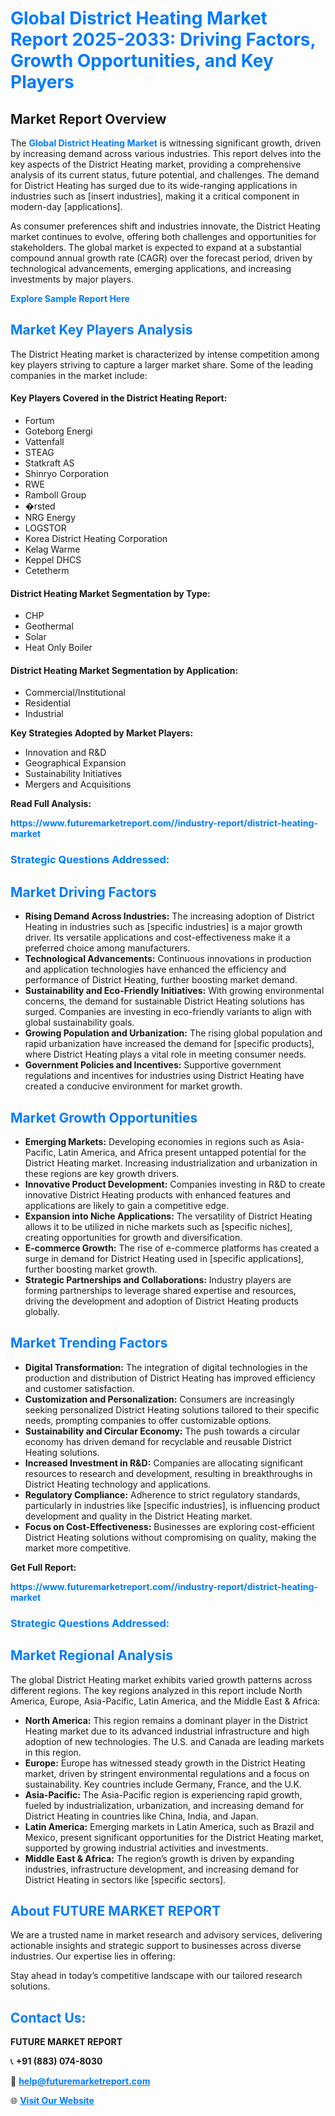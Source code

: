 <h1 style="color: #007BFF;">Global District Heating Market Report 2025-2033: Driving Factors, Growth Opportunities, and Key Players</h1>

<section id="overview">
<h2>Market Report Overview</h2>
<p>The <a href="https://www.futuremarketreport.com//industry-report/district-heating-market" style="color: #007BFF; text-decoration: none;"><strong>Global District Heating Market</strong></a> is witnessing significant growth, driven by increasing demand across various industries. This report delves into the key aspects of the District Heating market, providing a comprehensive analysis of its current status, future potential, and challenges. The demand for District Heating has surged due to its wide-ranging applications in industries such as [insert industries], making it a critical component in modern-day [applications].</p>
<p>As consumer preferences shift and industries innovate, the District Heating market continues to evolve, offering both challenges and opportunities for stakeholders. The global market is expected to expand at a substantial compound annual growth rate (CAGR) over the forecast period, driven by technological advancements, emerging applications, and increasing investments by major players.</p>
</section>

<section id="overview">
<p><a href="https://www.futuremarketreport.com//request-sample/reportId=61247" style="color: #007BFF; text-decoration: none;"><strong>Explore Sample Report Here</strong></a></p>
</section>

<section id="key-players">
<h2 style="color: #007BFF;">Market Key Players Analysis</h2>
<p>The District Heating market is characterized by intense competition among key players striving to capture a larger market share. Some of the leading companies in the market include:</p>
<h4>Key Players Covered in the District Heating Report:</h4>
<ul><li>Fortum</li><li>Goteborg Energi</li><li>Vattenfall</li><li>STEAG</li><li>Statkraft AS</li><li>Shinryo Corporation</li><li>RWE</li><li>Ramboll Group</li><li>�rsted</li><li>NRG Energy</li><li>LOGSTOR</li><li>Korea District Heating Corporation</li><li>Kelag Warme</li><li>Keppel DHCS</li><li>Cetetherm</li></ul>
<h4>District Heating Market Segmentation by Type:</h4>
<ul><li>CHP</li><li>Geothermal</li><li>Solar</li><li>Heat Only Boiler</li></ul>

<h4>District Heating Market Segmentation by Application:</h4>
<ul><li>Commercial/Institutional</li><li>Residential</li><li>Industrial</li></ul>
<p><strong>Key Strategies Adopted by Market Players:</strong></p>
<ul>
<li>Innovation and R&D</li>
<li>Geographical Expansion</li>
<li>Sustainability Initiatives</li>
<li>Mergers and Acquisitions</li>
</ul>
</section>

<section>
<p><strong>Read Full Analysis: </strong></p><a href="https://www.futuremarketreport.com//industry-report/district-heating-market" style="color: #007BFF; text-decoration: none;"><strong>https://www.futuremarketreport.com//industry-report/district-heating-market</strong></a>
<h3 style="color: #007BFF;">Strategic Questions Addressed:</h3>
</section>

<section id="driving-factors">
<h2 style="color: #007BFF;">Market Driving Factors</h2>
<ul>
<li><strong>Rising Demand Across Industries:</strong> The increasing adoption of District Heating in industries such as [specific industries] is a major growth driver. Its versatile applications and cost-effectiveness make it a preferred choice among manufacturers.</li>
<li><strong>Technological Advancements:</strong> Continuous innovations in production and application technologies have enhanced the efficiency and performance of District Heating, further boosting market demand.</li>
<li><strong>Sustainability and Eco-Friendly Initiatives:</strong> With growing environmental concerns, the demand for sustainable District Heating solutions has surged. Companies are investing in eco-friendly variants to align with global sustainability goals.</li>
<li><strong>Growing Population and Urbanization:</strong> The rising global population and rapid urbanization have increased the demand for [specific products], where District Heating plays a vital role in meeting consumer needs.</li>
<li><strong>Government Policies and Incentives:</strong> Supportive government regulations and incentives for industries using District Heating have created a conducive environment for market growth.</li>
</ul>
</section>

<section id="growth-opportunities">
<h2 style="color: #007BFF;">Market Growth Opportunities</h2>
<ul>
<li><strong>Emerging Markets:</strong> Developing economies in regions such as Asia-Pacific, Latin America, and Africa present untapped potential for the District Heating market. Increasing industrialization and urbanization in these regions are key growth drivers.</li>
<li><strong>Innovative Product Development:</strong> Companies investing in R&D to create innovative District Heating products with enhanced features and applications are likely to gain a competitive edge.</li>
<li><strong>Expansion into Niche Applications:</strong> The versatility of District Heating allows it to be utilized in niche markets such as [specific niches], creating opportunities for growth and diversification.</li>
<li><strong>E-commerce Growth:</strong> The rise of e-commerce platforms has created a surge in demand for District Heating used in [specific applications], further boosting market growth.</li>
<li><strong>Strategic Partnerships and Collaborations:</strong> Industry players are forming partnerships to leverage shared expertise and resources, driving the development and adoption of District Heating products globally.</li>
</ul>
</section>

<section id="trending-factors">
<h2 style="color: #007BFF;">Market Trending Factors</h2>
<ul>
<li><strong>Digital Transformation:</strong> The integration of digital technologies in the production and distribution of District Heating has improved efficiency and customer satisfaction.</li>
<li><strong>Customization and Personalization:</strong> Consumers are increasingly seeking personalized District Heating solutions tailored to their specific needs, prompting companies to offer customizable options.</li>
<li><strong>Sustainability and Circular Economy:</strong> The push towards a circular economy has driven demand for recyclable and reusable District Heating solutions.</li>
<li><strong>Increased Investment in R&D:</strong> Companies are allocating significant resources to research and development, resulting in breakthroughs in District Heating technology and applications.</li>
<li><strong>Regulatory Compliance:</strong> Adherence to strict regulatory standards, particularly in industries like [specific industries], is influencing product development and quality in the District Heating market.</li>
<li><strong>Focus on Cost-Effectiveness:</strong> Businesses are exploring cost-efficient District Heating solutions without compromising on quality, making the market more competitive.</li>
</ul>
</section>

<section>
<p><strong>Get Full Report: </strong></p><a href="https://www.futuremarketreport.com//industry-report/district-heating-market" style="color: #007BFF; text-decoration: none;"><strong>https://www.futuremarketreport.com//industry-report/district-heating-market</strong></a>
<h3 style="color: #007BFF;">Strategic Questions Addressed:</h3>
</section>


<section id="regional-analysis">
<h2 style="color: #007BFF;">Market Regional Analysis</h2>
<p>The global District Heating market exhibits varied growth patterns across different regions. The key regions analyzed in this report include North America, Europe, Asia-Pacific, Latin America, and the Middle East & Africa:</p>
<ul>
<li><strong>North America:</strong> This region remains a dominant player in the District Heating market due to its advanced industrial infrastructure and high adoption of new technologies. The U.S. and Canada are leading markets in this region.</li>
<li><strong>Europe:</strong> Europe has witnessed steady growth in the District Heating market, driven by stringent environmental regulations and a focus on sustainability. Key countries include Germany, France, and the U.K.</li>
<li><strong>Asia-Pacific:</strong> The Asia-Pacific region is experiencing rapid growth, fueled by industrialization, urbanization, and increasing demand for District Heating in countries like China, India, and Japan.</li>
<li><strong>Latin America:</strong> Emerging markets in Latin America, such as Brazil and Mexico, present significant opportunities for the District Heating market, supported by growing industrial activities and investments.</li>
<li><strong>Middle East & Africa:</strong> The region’s growth is driven by expanding industries, infrastructure development, and increasing demand for District Heating in sectors like [specific sectors].</li>
</ul>
</section>

<footer>
<h2 style="color: #007BFF;">About FUTURE MARKET REPORT</h2>
<p>We are a trusted name in market research and advisory services, delivering actionable insights and strategic support to businesses across diverse industries. Our expertise lies in offering:</p>

<p>Stay ahead in today’s competitive landscape with our tailored research solutions.</p>

<h2 style="color: #007BFF;">Contact Us:</h2>
<p><strong>FUTURE MARKET REPORT</strong></p>
<p>📞 <strong>+91 (883) 074-8030</strong></p>
<p>📧 <strong><a href="mailto:help@futuremarketreport.com" style="color: #007BFF;">help@futuremarketreport.com</a></strong></p>
<p>🌐 <strong><a href="https://www.futuremarketreport.com/" style="color: #007BFF;">Visit Our Website</a></strong></p>
</footer>